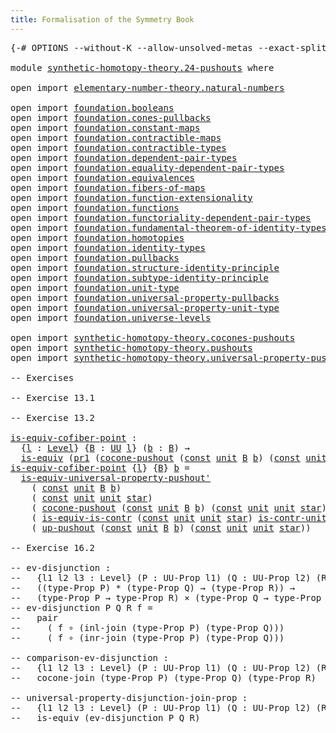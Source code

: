 ```yaml
---
title: Formalisation of the Symmetry Book
---
```


<pre class="Agda"><a id="60" class="Symbol">{-#</a> <a id="64" class="Keyword">OPTIONS</a> <a id="72" class="Pragma">--without-K</a> <a id="84" class="Pragma">--allow-unsolved-metas</a> <a id="107" class="Pragma">--exact-split</a> <a id="121" class="Symbol">#-}</a>

<a id="126" class="Keyword">module</a> <a id="133" href="synthetic-homotopy-theory.24-pushouts.html" class="Module">synthetic-homotopy-theory.24-pushouts</a> <a id="171" class="Keyword">where</a>

<a id="178" class="Keyword">open</a> <a id="183" class="Keyword">import</a> <a id="190" href="elementary-number-theory.natural-numbers.html" class="Module">elementary-number-theory.natural-numbers</a>

<a id="232" class="Keyword">open</a> <a id="237" class="Keyword">import</a> <a id="244" href="foundation.booleans.html" class="Module">foundation.booleans</a>
<a id="264" class="Keyword">open</a> <a id="269" class="Keyword">import</a> <a id="276" href="foundation.cones-pullbacks.html" class="Module">foundation.cones-pullbacks</a>
<a id="303" class="Keyword">open</a> <a id="308" class="Keyword">import</a> <a id="315" href="foundation.constant-maps.html" class="Module">foundation.constant-maps</a>
<a id="340" class="Keyword">open</a> <a id="345" class="Keyword">import</a> <a id="352" href="foundation.contractible-maps.html" class="Module">foundation.contractible-maps</a>
<a id="381" class="Keyword">open</a> <a id="386" class="Keyword">import</a> <a id="393" href="foundation.contractible-types.html" class="Module">foundation.contractible-types</a>
<a id="423" class="Keyword">open</a> <a id="428" class="Keyword">import</a> <a id="435" href="foundation.dependent-pair-types.html" class="Module">foundation.dependent-pair-types</a>
<a id="467" class="Keyword">open</a> <a id="472" class="Keyword">import</a> <a id="479" href="foundation.equality-dependent-pair-types.html" class="Module">foundation.equality-dependent-pair-types</a>
<a id="520" class="Keyword">open</a> <a id="525" class="Keyword">import</a> <a id="532" href="foundation.equivalences.html" class="Module">foundation.equivalences</a>
<a id="556" class="Keyword">open</a> <a id="561" class="Keyword">import</a> <a id="568" href="foundation.fibers-of-maps.html" class="Module">foundation.fibers-of-maps</a>
<a id="594" class="Keyword">open</a> <a id="599" class="Keyword">import</a> <a id="606" href="foundation.function-extensionality.html" class="Module">foundation.function-extensionality</a>
<a id="641" class="Keyword">open</a> <a id="646" class="Keyword">import</a> <a id="653" href="foundation.functions.html" class="Module">foundation.functions</a>
<a id="674" class="Keyword">open</a> <a id="679" class="Keyword">import</a> <a id="686" href="foundation.functoriality-dependent-pair-types.html" class="Module">foundation.functoriality-dependent-pair-types</a>
<a id="732" class="Keyword">open</a> <a id="737" class="Keyword">import</a> <a id="744" href="foundation.fundamental-theorem-of-identity-types.html" class="Module">foundation.fundamental-theorem-of-identity-types</a>
<a id="793" class="Keyword">open</a> <a id="798" class="Keyword">import</a> <a id="805" href="foundation.homotopies.html" class="Module">foundation.homotopies</a>
<a id="827" class="Keyword">open</a> <a id="832" class="Keyword">import</a> <a id="839" href="foundation.identity-types.html" class="Module">foundation.identity-types</a>
<a id="865" class="Keyword">open</a> <a id="870" class="Keyword">import</a> <a id="877" href="foundation.pullbacks.html" class="Module">foundation.pullbacks</a>
<a id="898" class="Keyword">open</a> <a id="903" class="Keyword">import</a> <a id="910" href="foundation.structure-identity-principle.html" class="Module">foundation.structure-identity-principle</a>
<a id="950" class="Keyword">open</a> <a id="955" class="Keyword">import</a> <a id="962" href="foundation.subtype-identity-principle.html" class="Module">foundation.subtype-identity-principle</a>
<a id="1000" class="Keyword">open</a> <a id="1005" class="Keyword">import</a> <a id="1012" href="foundation.unit-type.html" class="Module">foundation.unit-type</a>
<a id="1033" class="Keyword">open</a> <a id="1038" class="Keyword">import</a> <a id="1045" href="foundation.universal-property-pullbacks.html" class="Module">foundation.universal-property-pullbacks</a>
<a id="1085" class="Keyword">open</a> <a id="1090" class="Keyword">import</a> <a id="1097" href="foundation.universal-property-unit-type.html" class="Module">foundation.universal-property-unit-type</a>
<a id="1137" class="Keyword">open</a> <a id="1142" class="Keyword">import</a> <a id="1149" href="foundation.universe-levels.html" class="Module">foundation.universe-levels</a>

<a id="1177" class="Keyword">open</a> <a id="1182" class="Keyword">import</a> <a id="1189" href="synthetic-homotopy-theory.cocones-pushouts.html" class="Module">synthetic-homotopy-theory.cocones-pushouts</a>
<a id="1232" class="Keyword">open</a> <a id="1237" class="Keyword">import</a> <a id="1244" href="synthetic-homotopy-theory.pushouts.html" class="Module">synthetic-homotopy-theory.pushouts</a>
<a id="1279" class="Keyword">open</a> <a id="1284" class="Keyword">import</a> <a id="1291" href="synthetic-homotopy-theory.universal-property-pushouts.html" class="Module">synthetic-homotopy-theory.universal-property-pushouts</a>

<a id="1346" class="Comment">-- Exercises</a>

<a id="1360" class="Comment">-- Exercise 13.1</a>

<a id="1378" class="Comment">-- Exercise 13.2</a>

<a id="is-equiv-cofiber-point"></a><a id="1396" href="synthetic-homotopy-theory.24-pushouts.html#1396" class="Function">is-equiv-cofiber-point</a> <a id="1419" class="Symbol">:</a>
  <a id="1423" class="Symbol">{</a><a id="1424" href="synthetic-homotopy-theory.24-pushouts.html#1424" class="Bound">l</a> <a id="1426" class="Symbol">:</a> <a id="1428" href="Agda.Primitive.html#597" class="Postulate">Level</a><a id="1433" class="Symbol">}</a> <a id="1435" class="Symbol">{</a><a id="1436" href="synthetic-homotopy-theory.24-pushouts.html#1436" class="Bound">B</a> <a id="1438" class="Symbol">:</a> <a id="1440" href="foundation-core.universe-levels.html#235" class="Primitive">UU</a> <a id="1443" href="synthetic-homotopy-theory.24-pushouts.html#1424" class="Bound">l</a><a id="1444" class="Symbol">}</a> <a id="1446" class="Symbol">(</a><a id="1447" href="synthetic-homotopy-theory.24-pushouts.html#1447" class="Bound">b</a> <a id="1449" class="Symbol">:</a> <a id="1451" href="synthetic-homotopy-theory.24-pushouts.html#1436" class="Bound">B</a><a id="1452" class="Symbol">)</a> <a id="1454" class="Symbol">→</a>
  <a id="1458" href="foundation-core.equivalences.html#1556" class="Function">is-equiv</a> <a id="1467" class="Symbol">(</a><a id="1468" href="foundation-core.dependent-pair-types.html#605" class="Field">pr1</a> <a id="1472" class="Symbol">(</a><a id="1473" href="synthetic-homotopy-theory.pushouts.html#980" class="Function">cocone-pushout</a> <a id="1488" class="Symbol">(</a><a id="1489" href="foundation-core.constant-maps.html#216" class="Function">const</a> <a id="1495" href="foundation.unit-type.html#1084" class="Datatype">unit</a> <a id="1500" href="synthetic-homotopy-theory.24-pushouts.html#1436" class="Bound">B</a> <a id="1502" href="synthetic-homotopy-theory.24-pushouts.html#1447" class="Bound">b</a><a id="1503" class="Symbol">)</a> <a id="1505" class="Symbol">(</a><a id="1506" href="foundation-core.constant-maps.html#216" class="Function">const</a> <a id="1512" href="foundation.unit-type.html#1084" class="Datatype">unit</a> <a id="1517" href="foundation.unit-type.html#1084" class="Datatype">unit</a> <a id="1522" href="foundation.unit-type.html#1108" class="InductiveConstructor">star</a><a id="1526" class="Symbol">)))</a>
<a id="1530" href="synthetic-homotopy-theory.24-pushouts.html#1396" class="Function">is-equiv-cofiber-point</a> <a id="1553" class="Symbol">{</a><a id="1554" href="synthetic-homotopy-theory.24-pushouts.html#1554" class="Bound">l</a><a id="1555" class="Symbol">}</a> <a id="1557" class="Symbol">{</a><a id="1558" href="synthetic-homotopy-theory.24-pushouts.html#1558" class="Bound">B</a><a id="1559" class="Symbol">}</a> <a id="1561" href="synthetic-homotopy-theory.24-pushouts.html#1561" class="Bound">b</a> <a id="1563" class="Symbol">=</a>
  <a id="1567" href="synthetic-homotopy-theory.universal-property-pushouts.html#11483" class="Function">is-equiv-universal-property-pushout&#39;</a>
    <a id="1608" class="Symbol">(</a> <a id="1610" href="foundation-core.constant-maps.html#216" class="Function">const</a> <a id="1616" href="foundation.unit-type.html#1084" class="Datatype">unit</a> <a id="1621" href="synthetic-homotopy-theory.24-pushouts.html#1558" class="Bound">B</a> <a id="1623" href="synthetic-homotopy-theory.24-pushouts.html#1561" class="Bound">b</a><a id="1624" class="Symbol">)</a>
    <a id="1630" class="Symbol">(</a> <a id="1632" href="foundation-core.constant-maps.html#216" class="Function">const</a> <a id="1638" href="foundation.unit-type.html#1084" class="Datatype">unit</a> <a id="1643" href="foundation.unit-type.html#1084" class="Datatype">unit</a> <a id="1648" href="foundation.unit-type.html#1108" class="InductiveConstructor">star</a><a id="1652" class="Symbol">)</a>
    <a id="1658" class="Symbol">(</a> <a id="1660" href="synthetic-homotopy-theory.pushouts.html#980" class="Function">cocone-pushout</a> <a id="1675" class="Symbol">(</a><a id="1676" href="foundation-core.constant-maps.html#216" class="Function">const</a> <a id="1682" href="foundation.unit-type.html#1084" class="Datatype">unit</a> <a id="1687" href="synthetic-homotopy-theory.24-pushouts.html#1558" class="Bound">B</a> <a id="1689" href="synthetic-homotopy-theory.24-pushouts.html#1561" class="Bound">b</a><a id="1690" class="Symbol">)</a> <a id="1692" class="Symbol">(</a><a id="1693" href="foundation-core.constant-maps.html#216" class="Function">const</a> <a id="1699" href="foundation.unit-type.html#1084" class="Datatype">unit</a> <a id="1704" href="foundation.unit-type.html#1084" class="Datatype">unit</a> <a id="1709" href="foundation.unit-type.html#1108" class="InductiveConstructor">star</a><a id="1713" class="Symbol">))</a>
    <a id="1720" class="Symbol">(</a> <a id="1722" href="foundation-core.contractible-types.html#4047" class="Function">is-equiv-is-contr</a> <a id="1740" class="Symbol">(</a><a id="1741" href="foundation-core.constant-maps.html#216" class="Function">const</a> <a id="1747" href="foundation.unit-type.html#1084" class="Datatype">unit</a> <a id="1752" href="foundation.unit-type.html#1084" class="Datatype">unit</a> <a id="1757" href="foundation.unit-type.html#1108" class="InductiveConstructor">star</a><a id="1761" class="Symbol">)</a> <a id="1763" href="foundation.unit-type.html#2024" class="Function">is-contr-unit</a> <a id="1777" href="foundation.unit-type.html#2024" class="Function">is-contr-unit</a><a id="1790" class="Symbol">)</a>
    <a id="1796" class="Symbol">(</a> <a id="1798" href="synthetic-homotopy-theory.pushouts.html#1234" class="Postulate">up-pushout</a> <a id="1809" class="Symbol">(</a><a id="1810" href="foundation-core.constant-maps.html#216" class="Function">const</a> <a id="1816" href="foundation.unit-type.html#1084" class="Datatype">unit</a> <a id="1821" href="synthetic-homotopy-theory.24-pushouts.html#1558" class="Bound">B</a> <a id="1823" href="synthetic-homotopy-theory.24-pushouts.html#1561" class="Bound">b</a><a id="1824" class="Symbol">)</a> <a id="1826" class="Symbol">(</a><a id="1827" href="foundation-core.constant-maps.html#216" class="Function">const</a> <a id="1833" href="foundation.unit-type.html#1084" class="Datatype">unit</a> <a id="1838" href="foundation.unit-type.html#1084" class="Datatype">unit</a> <a id="1843" href="foundation.unit-type.html#1108" class="InductiveConstructor">star</a><a id="1847" class="Symbol">))</a>

<a id="1851" class="Comment">-- Exercise 16.2</a>

<a id="1869" class="Comment">-- ev-disjunction :</a>
<a id="1889" class="Comment">--   {l1 l2 l3 : Level} (P : UU-Prop l1) (Q : UU-Prop l2) (R : UU-Prop l3) →</a>
<a id="1966" class="Comment">--   ((type-Prop P) * (type-Prop Q) → (type-Prop R)) →</a>
<a id="2021" class="Comment">--   (type-Prop P → type-Prop R) × (type-Prop Q → type-Prop R)</a>
<a id="2084" class="Comment">-- ev-disjunction P Q R f =</a>
<a id="2112" class="Comment">--   pair</a>
<a id="2122" class="Comment">--     ( f ∘ (inl-join (type-Prop P) (type-Prop Q)))</a>
<a id="2175" class="Comment">--     ( f ∘ (inr-join (type-Prop P) (type-Prop Q)))</a>

<a id="2229" class="Comment">-- comparison-ev-disjunction :</a>
<a id="2260" class="Comment">--   {l1 l2 l3 : Level} (P : UU-Prop l1) (Q : UU-Prop l2) (R : UU-Prop l3) →</a>
<a id="2337" class="Comment">--   cocone-join (type-Prop P) (type-Prop Q) (type-Prop R)</a>

<a id="2397" class="Comment">-- universal-property-disjunction-join-prop :</a>
<a id="2443" class="Comment">--   {l1 l2 l3 : Level} (P : UU-Prop l1) (Q : UU-Prop l2) (R : UU-Prop l3) →</a>
<a id="2520" class="Comment">--   is-equiv (ev-disjunction P Q R)</a>
</pre>